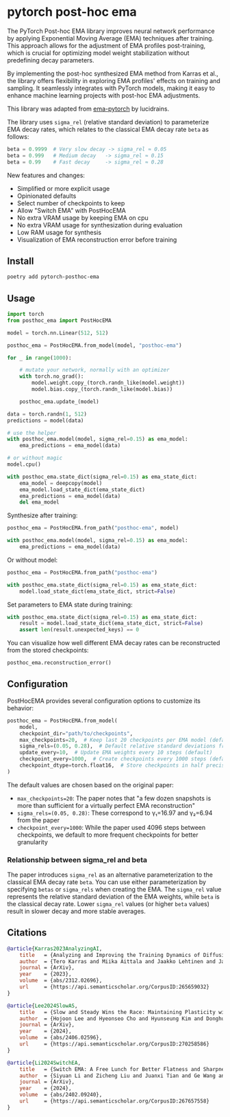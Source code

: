 # pytorch post-hoc ema

The PyTorch Post-hoc EMA library improves neural network performance by applying Exponential Moving Average (EMA) techniques after training. This approach allows for the adjustment of EMA profiles post-training, which is crucial for optimizing model weight stabilization without predefining decay parameters.

By implementing the post-hoc synthesized EMA method from Karras et al., the library offers flexibility in exploring EMA profiles' effects on training and sampling. It seamlessly integrates with PyTorch models, making it easy to enhance machine learning projects with post-hoc EMA adjustments.

This library was adapted from [ema-pytorch](https://github.com/lucidrains/ema-pytorch) by lucidrains.

The library uses `sigma_rel` (relative standard deviation) to parameterize EMA decay rates, which relates to the classical EMA decay rate `beta` as follows:

```python
beta = 0.9999  # Very slow decay -> sigma_rel ≈ 0.05
beta = 0.999   # Medium decay   -> sigma_rel ≈ 0.15
beta = 0.99    # Fast decay     -> sigma_rel ≈ 0.28
```

New features and changes:

- Simplified or more explicit usage
- Opinionated defaults
- Select number of checkpoints to keep
- Allow "Switch EMA" with PostHocEMA
- No extra VRAM usage by keeping EMA on cpu
- No extra VRAM usage for synthesization during evaluation
- Low RAM usage for synthesis
- Visualization of EMA reconstruction error before training

## Install

```bash
poetry add pytorch-posthoc-ema
```

## Usage

```python
import torch
from posthoc_ema import PostHocEMA

model = torch.nn.Linear(512, 512)

posthoc_ema = PostHocEMA.from_model(model, "posthoc-ema")

for _ in range(1000):

    # mutate your network, normally with an optimizer
    with torch.no_grad():
        model.weight.copy_(torch.randn_like(model.weight))
        model.bias.copy_(torch.randn_like(model.bias))

    posthoc_ema.update_(model)

data = torch.randn(1, 512)
predictions = model(data)

# use the helper
with posthoc_ema.model(model, sigma_rel=0.15) as ema_model:
    ema_predictions = ema_model(data)

# or without magic
model.cpu()

with posthoc_ema.state_dict(sigma_rel=0.15) as ema_state_dict:
    ema_model = deepcopy(model)
    ema_model.load_state_dict(ema_state_dict)
    ema_predictions = ema_model(data)
    del ema_model
```

Synthesize after training:

```python
posthoc_ema = PostHocEMA.from_path("posthoc-ema", model)

with posthoc_ema.model(model, sigma_rel=0.15) as ema_model:
    ema_predictions = ema_model(data)
```

Or without model:

```python
posthoc_ema = PostHocEMA.from_path("posthoc-ema")

with posthoc_ema.state_dict(sigma_rel=0.15) as ema_state_dict:
    model.load_state_dict(ema_state_dict, strict=False)
```

Set parameters to EMA state during training:

```python
with posthoc_ema.state_dict(sigma_rel=0.15) as ema_state_dict:
    result = model.load_state_dict(ema_state_dict, strict=False)
    assert len(result.unexpected_keys) == 0
```

You can visualize how well different EMA decay rates can be reconstructed from the stored checkpoints:

```python
posthoc_ema.reconstruction_error()
```

## Configuration

PostHocEMA provides several configuration options to customize its behavior:

```python
posthoc_ema = PostHocEMA.from_model(
    model,
    checkpoint_dir="path/to/checkpoints",
    max_checkpoints=20,  # Keep last 20 checkpoints per EMA model (default=20)
    sigma_rels=(0.05, 0.28),  # Default relative standard deviations from paper
    update_every=10,  # Update EMA weights every 10 steps (default)
    checkpoint_every=1000,  # Create checkpoints every 1000 steps (default)
    checkpoint_dtype=torch.float16,  # Store checkpoints in half precision (default is no change)
)
```

The default values are chosen based on the original paper:

- `max_checkpoints=20`: The paper notes that "a few dozen snapshots is more than sufficient for a virtually perfect EMA reconstruction"
- `sigma_rels=(0.05, 0.28)`: These correspond to γ₁=16.97 and γ₂=6.94 from the paper
- `checkpoint_every=1000`: While the paper used 4096 steps between checkpoints, we default to more frequent checkpoints for better granularity

### Relationship between sigma_rel and beta

The paper introduces `sigma_rel` as an alternative parameterization to the classical EMA decay rate `beta`. You can use either parameterization by specifying `betas` or `sigma_rels` when creating the EMA. The `sigma_rel` value represents the relative standard deviation of the EMA weights, while `beta` is the classical decay rate. Lower `sigma_rel` values (or higher `beta` values) result in slower decay and more stable averages.

## Citations

```bibtex
@article{Karras2023AnalyzingAI,
    title   = {Analyzing and Improving the Training Dynamics of Diffusion Models},
    author  = {Tero Karras and Miika Aittala and Jaakko Lehtinen and Janne Hellsten and Timo Aila and Samuli Laine},
    journal = {ArXiv},
    year    = {2023},
    volume  = {abs/2312.02696},
    url     = {https://api.semanticscholar.org/CorpusID:265659032}
}
```

```bibtex
@article{Lee2024SlowAS,
    title   = {Slow and Steady Wins the Race: Maintaining Plasticity with Hare and Tortoise Networks},
    author  = {Hojoon Lee and Hyeonseo Cho and Hyunseung Kim and Donghu Kim and Dugki Min and Jaegul Choo and Clare Lyle},
    journal = {ArXiv},
    year    = {2024},
    volume  = {abs/2406.02596},
    url     = {https://api.semanticscholar.org/CorpusID:270258586}
}
```

```bibtex
@article{Li2024SwitchEA,
    title   = {Switch EMA: A Free Lunch for Better Flatness and Sharpness},
    author  = {Siyuan Li and Zicheng Liu and Juanxi Tian and Ge Wang and Zedong Wang and Weiyang Jin and Di Wu and Cheng Tan and Tao Lin and Yang Liu and Baigui Sun and Stan Z. Li},
    journal = {ArXiv},
    year    = {2024},
    volume  = {abs/2402.09240},
    url     = {https://api.semanticscholar.org/CorpusID:267657558}
}
```
